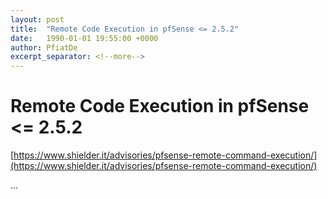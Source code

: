 ```yaml
---
layout: post
title:  "Remote Code Execution in pfSense <= 2.5.2"
date:   1990-01-01 19:55:00 +0000
author: PfiatDe
excerpt_separator: <!--more-->
---
```


# Remote Code Execution in pfSense <= 2.5.2

[https://www.shielder.it/advisories/pfsense-remote-command-execution/](https://www.shielder.it/advisories/pfsense-remote-command-execution/)

...
<!--more-->
